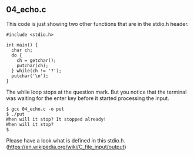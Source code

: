 ## 04_echo.c

This code is just showing two other functions that are in the stdio.h header.

```
#include <stdio.h>

int main() {
  char ch;
  do {
    ch = getchar();
    putchar(ch);
  } while(ch != '?');
  putchar('\n');
}
```

The while loop stops at the question mark. But you notice that the terminal
was waiting for the enter key before it started processing the input.

```
$ gcc 04_echo.c -o put
$ ./put
When will it stop? It stopped already!
When will it stop?
$
```

Please have a look what is defined in this stdio.h.
(https://en.wikipedia.org/wiki/C_file_input/output)

